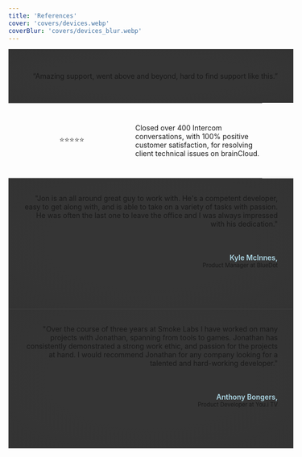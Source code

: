 ```yaml
---
title: 'References'
cover: 'covers/devices.webp'
coverBlur: 'covers/devices_blur.webp'
---
```


<style>

.quote {
    padding: 30px;
    margin: auto;
    background-image: radial-gradient(#353535, #353535, #333);
    border: #393939 solid 1px;

    text-align: right;
}

.breakline {
    width: 100%;
    background: #888 solid 1px;
    border-bottom: #888 solid 1px;
    margin-bottom: 20px;
}

.breaklines {
    width: 100%;
    border-top: #888 solid 1px;
    border-bottom: #888 solid 1px;
    margin-top: 40px;
    margin-bottom: 40px;
    padding-top: 40px;
    padding-bottom: 40px;
}

.quote .info {
    max-width: 100%;
    height: 100px;
    margin: auto;
    margin-top: 30px;
    text-align: left;

    display:block;
}

.quote .infoText {
    height: 50px;
    padding-top: 20px;
    margin: auto;
    text-align: right;
}

.quote .img img {
    margin-top: auto;
    margin-left: 20px;
    margin-right: 20px;
    

    float: left;
    border-radius: 20%;
    width: 90px;
    height: 90px;
    position: relative;
    border: #888 solid 2px;
}

.quote .name {
    position: relative;
    color: lightblue;
    font-weight: 600;
    
}

.quote .title {
    font-size: 0.8em;
}

@media only screen and (max-width: 1024px) {
    .breaklines {
        margin: 0;
    }
    .quote {
        width: 100%;
        margin: 0;
    }
}

@media only screen and (min-width: 1023px) {
    .quote {
        width: 90%;
    }
}


@media only screen and (max-width: 599px) {
    .container {
        width: 100%;
        margin: auto;
    }

    .item-a {
        width: 138px;
        padding-bottom: 20px;
        margin: auto;
        text-align:center;
    }


    .item-b {
        margin: auto;
        text-align: center;
        display:block;
    }

}

@media only screen and (min-width: 600px) {
    .container {
        display: grid;
        grid-template-columns: 50% 50%;
        justify-items: center;
    }

    .item-a {
        grid: 0;
        margin: auto;
    }

    .item-b {
        grid: 1;
        margin: auto;
    }
}


</style>

<div class="quote">

“Amazing support, went above and beyond, hard to find support like this.”

</div>

<div class="breaklines">

<div class="1">

<div class="container">

<div class="item-a">⭐⭐⭐⭐⭐</div>

<div class="item-b">
Closed over 400 Intercom conversations, with 100% positive customer satisfaction, for resolving client technical issues on brainCloud.

</div>

</div>

</div>

</div>

<div class="quote">
"Jon is an all around great guy to work with. He's a competent developer, easy to get along with, and is able to take on a variety of tasks with passion. He was often the last one to leave the office and I was always impressed with his dedication."

<div class="info">

<div class="infoText">
<div class="name">Kyle McInnes,</div>
<div class="title">Product Manager at BlueDot</div>
</div>

</div>

</div>

<div class="quote">
"Over the course of three years at Smoke Labs I have worked on many projects with Jonathan, spanning from tools to games. Jonathan has consistently demonstrated a strong work ethic, and passion for the projects at hand. I would recommend Jonathan for any company looking for a talented and hard-working developer."

<div class="info">

<div class="infoText">

<div class="name">Anthony Bongers,</div>
<div class="title">Product Developer at You.i TV</div>

</div>

</div>

</div>
